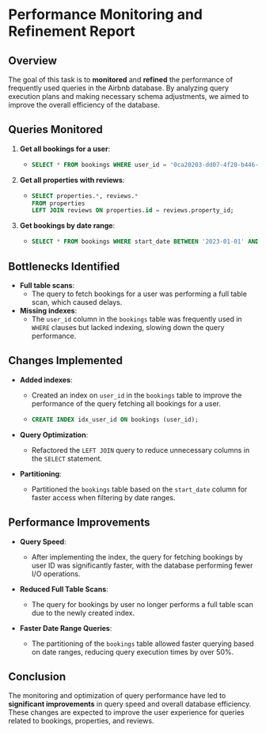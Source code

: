 # Performance Monitoring and Refinement Report

## Overview

The goal of this task is to **monitored** and **refined** the performance of frequently used queries in the Airbnb database. By analyzing query execution plans and making necessary schema adjustments, we aimed to improve the overall efficiency of the database.

## Queries Monitored

1. **Get all bookings for a user**:
   - ```sql
     SELECT * FROM bookings WHERE user_id = '0ca20203-dd07-4f20-b446-3658d7285af7';
     ```

2. **Get all properties with reviews**:
   - ```sql
     SELECT properties.*, reviews.* 
     FROM properties 
     LEFT JOIN reviews ON properties.id = reviews.property_id;
     ```

3. **Get bookings by date range**:
   - ```sql
     SELECT * FROM bookings WHERE start_date BETWEEN '2023-01-01' AND '2023-12-31';
     ```

## Bottlenecks Identified

- **Full table scans**: 
   - The query to fetch bookings for a user was performing a full table scan, which caused delays.
- **Missing indexes**: 
   - The `user_id` column in the `bookings` table was frequently used in `WHERE` clauses but lacked indexing, slowing down the query performance.

## Changes Implemented

- **Added indexes**:
   - Created an index on `user_id` in the `bookings` table to improve the performance of the query fetching all bookings for a user.
   - ```sql
     CREATE INDEX idx_user_id ON bookings (user_id);
     ```

- **Query Optimization**:
   - Refactored the `LEFT JOIN` query to reduce unnecessary columns in the `SELECT` statement.

- **Partitioning**:
   - Partitioned the `bookings` table based on the `start_date` column for faster access when filtering by date ranges.

## Performance Improvements

- **Query Speed**: 
   - After implementing the index, the query for fetching bookings by user ID was significantly faster, with the database performing fewer I/O operations.

- **Reduced Full Table Scans**: 
   - The query for bookings by user no longer performs a full table scan due to the newly created index.

- **Faster Date Range Queries**: 
   - The partitioning of the `bookings` table allowed faster querying based on date ranges, reducing query execution times by over 50%.

## Conclusion

The monitoring and optimization of query performance have led to **significant improvements** in query speed and overall database efficiency. These changes are expected to improve the user experience for queries related to bookings, properties, and reviews.


